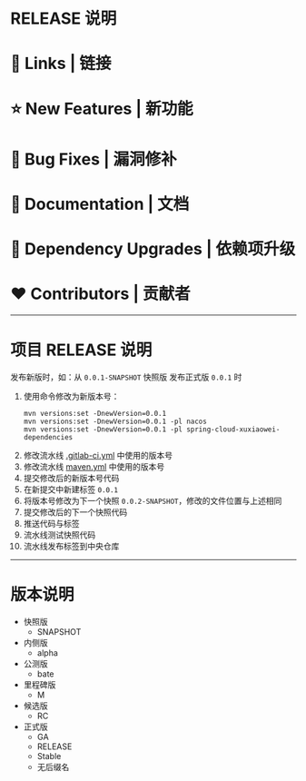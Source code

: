 # RELEASE 说明

# 📗 Links | 链接

# ⭐ New Features | 新功能

# 🐞 Bug Fixes | 漏洞修补

# 📔 Documentation | 文档

# 🔨 Dependency Upgrades | 依赖项升级

# ❤ Contributors | 贡献者

---

# 项目 RELEASE 说明

发布新版时，如：从 `0.0.1-SNAPSHOT` 快照版 发布正式版 `0.0.1` 时

1. 使用命令修改为新版本号：
    ```shell
    mvn versions:set -DnewVersion=0.0.1
    mvn versions:set -DnewVersion=0.0.1 -pl nacos
    mvn versions:set -DnewVersion=0.0.1 -pl spring-cloud-xuxiaowei-dependencies
    ```
2. 修改流水线 [.gitlab-ci.yml](.gitlab-ci.yml) 中使用的版本号
3. 修改流水线 [maven.yml](.github/workflows/maven.yml) 中使用的版本号
4. 提交修改后的新版本号代码
5. 在新提交中新建标签 `0.0.1`
6. 将版本号修改为下一个快照 `0.0.2-SNAPSHOT`，修改的文件位置与上述相同
7. 提交修改后的下一个快照代码
8. 推送代码与标签
9. 流水线测试快照代码
10. 流水线发布标签到中央仓库

---

# 版本说明

- 快照版
    - SNAPSHOT
- 内侧版
    - alpha
- 公测版
    - bate
- 里程碑版
    - M
- 候选版
    - RC
- 正式版
    - GA
    - RELEASE
    - Stable
    - 无后缀名
